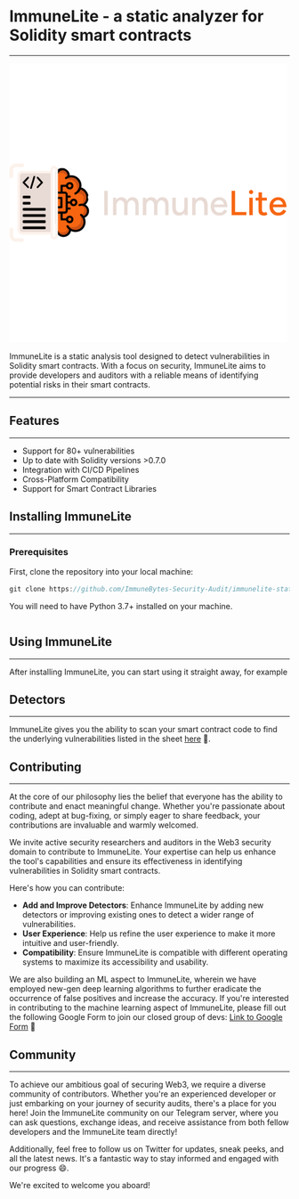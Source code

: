 # ImmuneLite - a static analyzer for Solidity smart contracts
---

![logo.png](https://github.com/ImmuneBytes-Security-Audit/immunelite-static/blob/main/logo.png)

ImmuneLite is a static analysis tool designed to detect vulnerabilities in Solidity smart contracts. With a focus on security, ImmuneLite aims to provide developers and auditors with a reliable means of identifying potential risks in their smart contracts.

---

## **Features**

---

- Support for 80+ vulnerabilities
- Up to date with Solidity versions >0.7.0
- Integration with CI/CD Pipelines
- Cross-Platform Compatibility
- Support for Smart Contract Libraries

## Installing ImmuneLite

---

### Prerequisites

First, clone the repository into your local machine:

```jsx
git clone https://github.com/ImmuneBytes-Security-Audit/immunelite-static
```

You will need to have Python 3.7+ installed on your machine. 

```jsx

```

## Using ImmuneLite

---

After installing ImmuneLite, you can start using it straight away, for example

## Detectors

---

ImmuneLite gives you the ability to scan your smart contract code to find the underlying vulnerabilities listed in the sheet [here](https://docs.google.com/spreadsheets/d/1qiN27zqaVhNk-uTlLTbEhOBoMNPPXfmd90QpmVMe4SQ/edit#gid=143538190) 🔗.

## Contributing

---

At the core of our philosophy lies the belief that everyone has the ability to contribute and enact meaningful change. Whether you're passionate about coding, adept at bug-fixing, or simply eager to share feedback, your contributions are invaluable and warmly welcomed.

We invite active security researchers and auditors in the Web3 security domain to contribute to ImmuneLite. Your expertise can help us enhance the tool's capabilities and ensure its effectiveness in identifying vulnerabilities in Solidity smart contracts. 

Here's how you can contribute:

- **Add and Improve Detectors**: Enhance ImmuneLite by adding new detectors or improving existing ones to detect a wider range of vulnerabilities.
- **User Experience**: Help us refine the user experience to make it more intuitive and user-friendly.
- **Compatibility**: Ensure ImmuneLite is compatible with different operating systems to maximize its accessibility and usability.

We are also building an ML aspect to ImmuneLite, wherein we have employed new-gen deep learning algorithms to further eradicate the occurrence of false positives and increase the accuracy. If you're interested in contributing to the machine learning aspect of ImmuneLite, please fill out the following Google Form to join our closed group of devs: [Link to Google Form](https://forms.gle/qomeGfSVTpiP66d68) 📄

## Community

---

To achieve our ambitious goal of securing Web3, we require a diverse community of contributors. Whether you're an experienced developer or just embarking on your journey of security audits, there's a place for you here! Join the ImmuneLite community on our Telegram server, where you can ask questions, exchange ideas, and receive assistance from both fellow developers and the ImmuneLite team directly!

Additionally, feel free to follow us on Twitter for updates, sneak peeks, and all the latest news. It's a fantastic way to stay informed and engaged with our progress 😄.

We're excited to welcome you aboard!
